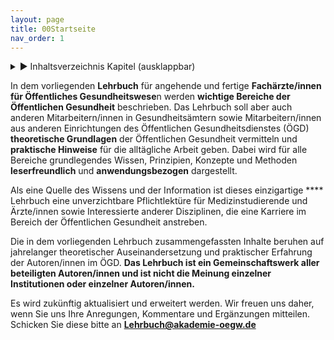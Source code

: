 ```yaml
---
layout: page
title: 00Startseite
nav_order: 1
---
```

 
<details markdown="block"> 
  <summary> 
      &#9658; Inhaltsverzeichnis Kapitel (ausklappbar) 
  </summary>
 
1. TOC
{:toc}
 </details>
 
   <p></p>
 
 
In dem vorliegenden **Lehrbuch** für angehende und fertige
**Fachärzte/innen für Öffentliches Gesundheitswese**n werden **wichtige
Bereiche der Öffentlichen Gesundheit** beschrieben. Das Lehrbuch soll
aber auch anderen Mitarbeitern/innen in Gesundheitsämtern sowie
Mitarbeitern/innen aus anderen Einrichtungen des Öffentlichen
Gesundheitsdienstes (ÖGD) **theoretische Grundlagen** der Öffentlichen
Gesundheit vermitteln und **praktische Hinweise** für die alltägliche
Arbeit geben. Dabei wird für alle Bereiche grundlegendes Wissen,
Prinzipien, Konzepte und Methoden **leserfreundlich** und
**anwendungsbezogen** dargestellt.

Als eine Quelle des Wissens und der Information ist dieses einzigartige
**** Lehrbuch eine unverzichtbare Pflichtlektüre für Medizinstudierende
und Ärzte/innen sowie Interessierte anderer Disziplinen, die eine
Karriere im Bereich der Öffentlichen Gesundheit anstreben.

Die in dem vorliegenden Lehrbuch zusammengefassten Inhalte beruhen auf
jahrelanger theoretischer Auseinandersetzung und praktischer Erfahrung
der Autoren/innen im ÖGD. **Das Lehrbuch ist ein Gemeinschaftswerk aller
beteiligten Autoren/innen und ist nicht die Meinung einzelner
Institutionen oder einzelner Autoren/innen.**

Es wird zukünftig aktualisiert und erweitert werden. Wir freuen uns
daher, wenn Sie uns Ihre Anregungen, Kommentare und Ergänzungen
mitteilen. Schicken Sie diese bitte an **Lehrbuch@akademie-oegw.de**

<div class="section fnlist" data-role="doc-footnotes">

</div>

